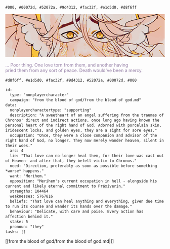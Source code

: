 
```palette
#000, #00072d, #52072a, #9d4312, #fac32f, #e1d5d0, #d8f6ff
```
![Ira|700](Assets/Iraferyka.png)
<p class="dialogues" style="color:#947ea5">... Poor thing. One love torn from them, and another having <br>pried them from any sort of peace. Death would've been a mercy.</p>

```palette
#d8f6ff, #e1d5d0, #fac32f, #9d4312, #52072a, #00072d, #000
```
```RpgManager4
id: 
  type: "nonplayercharacter"
  campaign: "from the blood of god/from the blood of god.md"
data: 
  nonplayercharactertype: "supporting"
  description: "A sweetheart of an angel suffering from the traumas of Chronos' direct and indirect actions, once long ago having known the personal heart of the right hand of God. Adorned with porcelain skin, iridescent locks, and golden eyes, they are a sight for sore eyes."
  occupation: "Once, they were a close companion and advisor of the right hand of God, no longer. They now merely wander heaven, silent in their woes."
  arc: 4
  lie: "That love can no longer heal them, for their love was cast out of Heaven- and after that, they befell victim to Chronos."
  need: "Direction, preferably as soon as possible before something *worse* happens."
  want: "Merihem."
  opposition: "Merihem's current occupation in hell - alongside his current and likely eternal commitment to Práxiverin."
  strengths: 104464
  weaknesses: 5767816
  beliefs: "That love can heal anything and everything, given due time to run its course and wander its hands over the damage."
  behaviour: "Delicate, with care and poise. Every action has affection behind it."
  stake: 5
  pronoun: "they"
tasks: []
```

[[from the blood of god/from the blood of god.md|]]